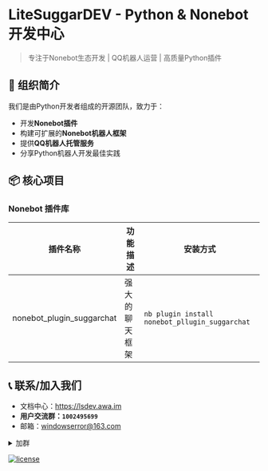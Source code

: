 # LiteSuggarDEV - Python & Nonebot 开发中心

> 专注于Nonebot生态开发 | QQ机器人运营 | 高质量Python插件

## 🚀 组织简介
我们是由Python开发者组成的开源团队，致力于：
- 开发**Nonebot插件**
- 构建可扩展的**Nonebot机器人框架**
- 提供**QQ机器人托管服务**
- 分享Python机器人开发最佳实践

## 📦 核心项目

### Nonebot 插件库
| 插件名称 | 功能描述 | 安装方式 |
|----------|----------|----------|
| nonebot_plugin_suggarchat | 强大的聊天框架 | `nb plugin install nonebot_pllugin_suggarchat` |



## 📞 联系/加入我们
- 文档中心：https://lsdev.awa.im
- **用户交流群：`1002495699`**
- 邮箱：windowserror@163.com

<details><summary>加群</summary>

⬇️ 扫描二维码或点击二维码添加群 ⬇️ 
[![image](https://github.com/user-attachments/assets/367bdf30-c72e-4acc-b8c6-108829f6a48c)](https://qm.qq.com/q/PicCSaZ2Iq)

</details>

[![license](https://img.shields.io/badge/license-MIT-blue.svg)](LICENSE)

<!--

**Here are some ideas to get you started:**

🙋‍♀️ A short introduction - what is your organization all about?
🌈 Contribution guidelines - how can the community get involved?
👩‍💻 Useful resources - where can the community find your docs? Is there anything else the community should know?
🍿 Fun facts - what does your team eat for breakfast?
🧙 Remember, you can do mighty things with the power of [Markdown](https://docs.github.com/github/writing-on-github/getting-started-with-writing-and-formatting-on-github/basic-writing-and-formatting-syntax)
-->
